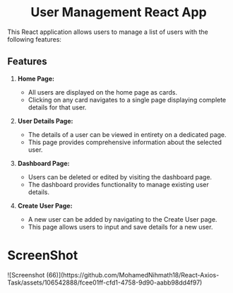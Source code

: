<h1 style="text-align: center;">User Management React App</h1>

This React application allows users to manage a list of users with the following features:

## Features

1. **Home Page:**
   - All users are displayed on the home page as cards.
   - Clicking on any card navigates to a single page displaying complete details for that user.

2. **User Details Page:**
   - The details of a user can be viewed in entirety on a dedicated page.
   - This page provides comprehensive information about the selected user.

3. **Dashboard Page:**
   - Users can be deleted or edited by visiting the dashboard page.
   - The dashboard provides functionality to manage existing user details.

4. **Create User Page:**
   - A new user can be added by navigating to the Create User page.
   - This page allows users to input and save details for a new user.
<h1> ScreenShot</h1>![Screenshot (66)](https://github.com/MohamedNihmath18/React-Axios-Task/assets/106542888/fcee01ff-cfd1-4758-9d90-aabb98dd4f97)

